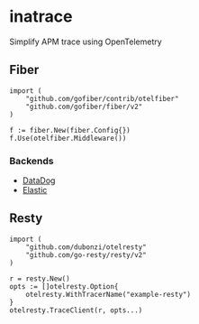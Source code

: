 # inatrace

Simplify APM trace using OpenTelemetry

## Fiber

```
import (
    "github.com/gofiber/contrib/otelfiber"
    "github.com/gofiber/fiber/v2"
)

f := fiber.New(fiber.Config{})
f.Use(otelfiber.Middleware())
```

### Backends

* [DataDog](./integrations/ddtrace/)
* [Elastic](./integrations/estrace/)

## Resty

```
import (
    "github.com/dubonzi/otelresty"
	"github.com/go-resty/resty/v2"
)

r = resty.New()
opts := []otelresty.Option{
    otelresty.WithTracerName("example-resty")
}
otelresty.TraceClient(r, opts...)

```